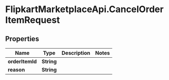 # FlipkartMarketplaceApi.CancelOrderItemRequest

## Properties
Name | Type | Description | Notes
------------ | ------------- | ------------- | -------------
**orderItemId** | **String** |  | 
**reason** | **String** |  | 
